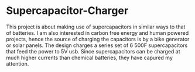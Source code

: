 # Supercapacitor-Charger
This project is about making use of supercapacitors in similar ways to that of batteries.
I am also interested in carbon free energy and human powered projects, hence the source of charging the capacitors is by a bike generator or solar panels.
The design charges a series set of 6 500F supercapacitors that feed the power to 5V usb.
Since supercapacitors can be charged at much higher currents than chemical batteries, they have capured my attention.



